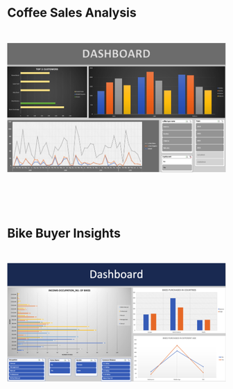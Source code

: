 # Coffee Sales Analysis
<br><br>
![Coffee Dashboard](./COFEE.png)

<br><br>
<br><br>

# Bike Buyer Insights
<br><br>
![Bike Sales Dashboard](./Bike.png)
